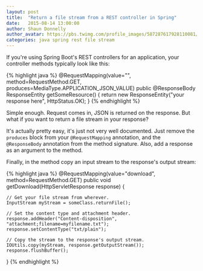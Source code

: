 ```yaml
---
layout: post
title:  "Return a file stream from a REST controller in Spring"
date:   2015-08-14 13:00:00
author: Shaun Donnelly
author_avatar: https://pbs.twimg.com/profile_images/587287617928110081/gXMbalSp_200x200.jpg
categories: java spring rest file stream
---
```


If you're using Spring Boot's REST controllers for an application, your controller methods typically look like this:


{% highlight java %}
@RequestMapping(value="", method=RequestMethod.GET, produces=MediaType.APPLICATION_JSON_VALUE)
public @ResponseBody ResponseEntity<String> getSomeResource() {
	return new ResponseEntity<String>("your response here", HttpStatus.OK);
}
{% endhighlight %}

Simple enough. Request comes in, JSON is returned on the response. But what if you want to return a file stream in your response?

It's actually pretty easy, it's just not very well documented. Just remove the `produces` block from your `@RequestMapping` annotation, and the `@ResponseBody` annotation from the method signature. Also, add a response as an argument to the method.

Finally, in the method copy an input stream to the response's output stream:

{% highlight java %}
@RequestMapping(value="download", method=RequestMethod.GET)
public void getDownload(HttpServletResponse response) {

    // Get your file stream from wherever.
	InputStream myStream = someClass.returnFile();

	// Set the content type and attachment header.
	response.addHeader("Content-disposition", "attachment;filename=myfilename.txt");
	response.setContentType("txt/plain");

	// Copy the stream to the response's output stream.
	IOUtils.copy(myStream, response.getOutputStream());
	response.flushBuffer();
}
{% endhighlight %}



